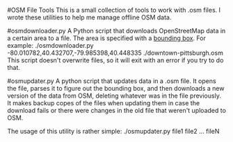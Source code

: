 #OSM File Tools
This is a small collection of tools to work with .osm files. I wrote these
utilities to help me manage offline OSM data.

#osmdownloader.py
A Python script that downloads OpenStreetMap data in a certain area to a file.
The area is specified with a [bounding box](https://wiki.openstreetmap.org/wiki/Bounding_Box). For example:
./osmdownloader.py -80.010782,40.432707,-79.985398,40.448335 ./downtown-pittsburgh.osm
This script doesn't overwrite files, so it will exit with an error if you try
to do that.

#osmupdater.py
A python script that updates data in a .osm file. It opens the file, parses
it to figure out the bounding box, and then downloads a new version of the
data from OSM, deleting whatever was in the file previously. It makes backup
copes of the files when updating them in case the download fails or there
were changes in the old file that weren't uploaded to OSM.

The usage of this utility is rather simple:
./osmupdater.py file1 file2 ... fileN
